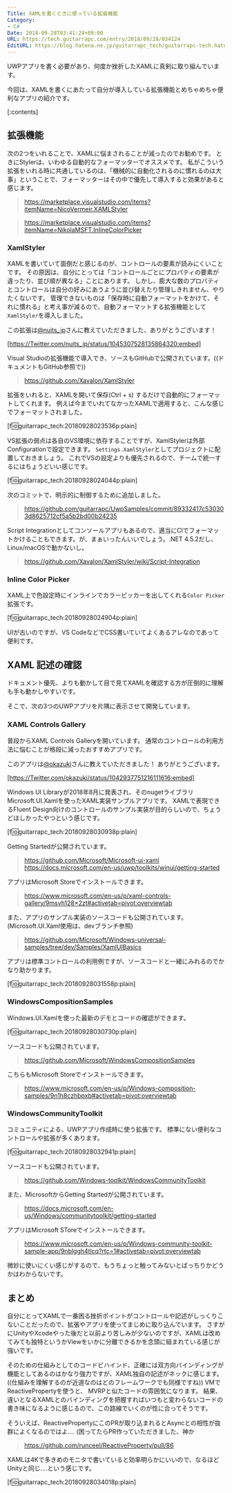 ```yaml
---
Title: XAMLを書くときに使っている拡張機能
Category:
- C#
Date: 2018-09-28T03:41:24+09:00
URL: https://tech.guitarrapc.com/entry/2018/09/28/034124
EditURL: https://blog.hatena.ne.jp/guitarrapc_tech/guitarrapc-tech.hatenablog.com/atom/entry/10257846132640737829
---
```


UWPアプリを書く必要があり、何度か挫折したXAMLに真剣に取り組んでいます。

今回は、XAMLを書くにあたって自分が導入している拡張機能とめちゃめちゃ便利なアプリの紹介です。

[:contents]

## 拡張機能

次の2つをいれることで、XAMLに悩まされることが減ったのでお勧めです。
ときにStylerは、いわゆる自動的なフォーマッターでオススメです。
私がこういう拡張をいれる時に共通しているのは、「機械的に自動化されるのに慣れるのは大事」ということで、フォーマッターはその中で優先して導入すると効果があると感じます。

> https://marketplace.visualstudio.com/items?itemName=NicoVermeir.XAMLStyler

> https://marketplace.visualstudio.com/items?itemName=NikolaMSFT.InlineColorPicker

### XamlStyler

XAMLを書いていて面倒だと感じるのが、コントロールの要素が読みにくいことです。
その原因は、自分にとっては「コントロールごとにプロパティの要素が違ったり、並び順が異なる」ことにあります。
しかし、膨大な数のプロパティとコントロールは自分の好みにあうように並び替えたり管理しきれません、やりたくないです。
管理できないものは「保存時に自動フォーマットをかけて、それに慣れる」と考え事が減るので、自動フォーマットする拡張機能として`XamlStyler`を導入しました。

この拡張は[@nuits_jp](https://twitter.com/nuits_jp)さんに教えていただきました、ありがとうございます！

[https://Twitter.com/nuits_jp/status/1045307528135864320:embed]

Visual Studioの拡張機能で導入でき、ソースもGitHubで公開されています。((ドキュメントもGitHub参照で))

> https://github.com/Xavalon/XamlStyler

拡張をいれると、XAMLを開いて保存(Ctrl + s) するだけで自動的にフォーマットしてくれます。
例えば今までいれてなかったXAMLで適用すると、こんな感じでフォーマットされました。

[f:id:guitarrapc_tech:20180928023536p:plain]

VS拡張の弱点は各自のVS環境に依存することですが、XamlStylerは外部Configurationで設定できます。
`Settings.XamlStyler`としてプロジェクトに配置しておきましょう。
これでVSの設定よりも優先されるので、チームで統一するにはちょうどいい感じです。

[f:id:guitarrapc_tech:20180928024044p:plain]

次のコミットで、明示的に制御するために追加しました。

> https://github.com/guitarrapc/UwpSamples/commit/89332417c530303d8625712cf5a5b2bd00b24235

Script Integrationとしてコンソールアプリもあるので、適当にCIでフォーマットかけることもできます。が、まぁいったんいいでしょう。.NET 4.5.2だし、Linux/macOSで動かないし。

> https://github.com/Xavalon/XamlStyler/wiki/Script-Integration

### Inline Color Picker

XAML上で色設定時にインラインでカラーピッカーを出してくれる`Color Picker`拡張です。

[f:id:guitarrapc_tech:20180928024904p:plain]

UIが古いのですが、VS CodeなどでCSS書いていてよくあるアレなのであって便利です。

## XAML 記述の確認

ドキュメント優先、よりも動かして目で見てXAMLを確認する方が圧倒的に理解も手も動かしやすいです。

そこで、次の3つのUWPアプリを片隅に表示させて開発しています。

### XAML Controls Gallery

普段からXAML Controls Galleryを開いています。
通常のコントロールの利用方法に悩むことが格段に減ったおすすめアプリです。

このアプリは[@okazuki](https://twitter.com/okazuki)さんに教えていただきました！ ありがとうございます。

[https://Twitter.com/okazuki/status/1042937751216111616:embed]

Windows UI Libraryが2018年8月に発表され、そのnugetライブラリMicrosoft.UI.Xamlを使ったXAML実装サンプルアプリです。
XAMLで表現できるFluent Design向けのコントロールのサンプル実装が目的らしいので、ちょうどほしかったやつという感じです。

[f:id:guitarrapc_tech:20180928030938p:plain]

Getting Startedが公開されています。

> https://github.com/Microsoft/Microsoft-ui-xaml
> https://docs.microsoft.com/en-us/uwp/toolkits/winui/getting-started

アプリはMicrosoft Storeでインストールできます。

> https://www.microsoft.com/en-us/p/xaml-controls-gallery/9msvh128×2zt#activetab=pivot:overviewtab

また、アプリのサンプル実装のソースコードも公開されています。(Microsoft.UI.Xaml使用は、devブランチ参照)

> https://github.com/Microsoft/Windows-universal-samples/tree/dev/Samples/XamlUIBasics

アプリは標準コントロールの利用例ですが、ソースコードと一緒にみれるのでかなり助かります。

[f:id:guitarrapc_tech:20180928031558p:plain]


### WindowsCompositionSamples

Windows.UI.Xamlを使った最新のデモとコードの確認ができます。

[f:id:guitarrapc_tech:20180928030730p:plain]

ソースコードも公開されています。

> https://github.com/Microsoft/WindowsCompositionSamples

こちらもMicrosoft Storeでインストールできます。

> https://www.microsoft.com/en-us/p/Windows-composition-samples/9n1h8czhbpxb#activetab=pivot:overviewtab


### WindowsCommunityToolkit

コミュニティによる、UWPアプリ作成時に使う拡張です。
標準にない便利なコントロールや拡張が多くあります。

[f:id:guitarrapc_tech:20180928032941p:plain]

ソースコードも公開されています。

> https://github.com/Windows-toolkit/WindowsCommunityToolkit

また、MicrosoftからGetting Startedが公開されています。

> https://docs.microsoft.com/en-us/Windows/communitytoolkit/getting-started

アプリはMicrosoft SToreでインストールできます。

> https://www.microsoft.com/en-us/p/Windows-community-toolkit-sample-app/9nblggh4tlcq?rtc=1#activetab=pivot:overviewtab

微妙に使いにくい感じがするので、もうちょっと触ってみないとばっちりかどうかはわからないです。

## まとめ

自分にとってXAMLで一番困る挫折ポイントがコントロールや記述がしっくりこないことだったので、拡張やアプリを使ってまじめに取り込んでいます。
さすがにUnityやXcodeやった後だと以前より苦しみが少ないのですが、XAMLは改めてみても独特というかViewをいかに分離できるかを念頭に組まれている感じが強いです。

そのための仕組みとしてのコードビハインド、正確には双方向バインディングが機能としてあるのはかなり強力ですが、XAML独自の記述がネックに感じます。((仕組みを理解するのが近道なのはどのフレームワークでも同様ですね))
VMでReactivePropertyを使うと、 MVRPと似たコードの雰囲気になります。
結果、違いとなるXAMLとのバインディングを把握すればいつもと変わらないコードの書き味になるように感じるので、この路線でいくのが性に合ってそうです。

そういえば、ReactivePropertyにこのPRが取り込まれるとAsyncとの相性が抜群によくなるのではよ.... (困ってたらPR作っていただきました、神か

> https://github.com/runceel/ReactiveProperty/pull/86

XAMLは4Kで多きめのモニタで書いていると効率明らかにいいので、なるほどUnityと同じ....という感じです。

[f:id:guitarrapc_tech:20180928034018p:plain]
